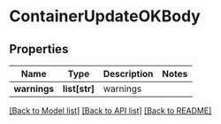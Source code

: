 # ContainerUpdateOKBody

## Properties
Name | Type | Description | Notes
------------ | ------------- | ------------- | -------------
**warnings** | **list[str]** | warnings | 

[[Back to Model list]](../README.md#documentation-for-models) [[Back to API list]](../README.md#documentation-for-api-endpoints) [[Back to README]](../README.md)


